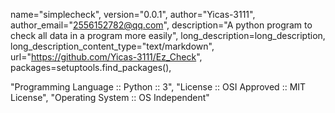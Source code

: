   name="simplecheck",
  version="0.0.1",
  author="Yicas-3111",
  author_email="2556152782@qq.com",
  description="A python program to check all data in a program more easily",
  long_description=long_description,
  long_description_content_type="text/markdown",
  url="https://github.com/Yicas-3111/Ez_Check",
  packages=setuptools.find_packages(),

  "Programming Language :: Python :: 3",
  "License :: OSI Approved :: MIT License",
  "Operating System :: OS Independent"